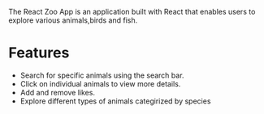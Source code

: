 The React Zoo App is an application built with React that enables users to explore various animals,birds and fish.

# Features

- Search for specific animals using the search bar.
- Click on individual animals to view more details.
- Add and remove likes.
- Explore different types of animals categirized by species
